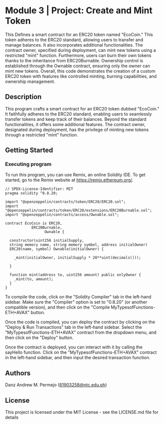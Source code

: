 # Module 3 | Project: Create and Mint Token

This Defines a smart contract for an ERC20 token named "EcoCoin." This token adheres to the ERC20 standard, allowing users to transfer and manage balances. It also incorporates additional functionalities. The contract owner, specified during deployment, can mint new tokens using a restricted "mint" function. Furthermore, users can burn their own tokens thanks to the inheritance from ERC20Burnable. Ownership control is established through the Ownable contract, ensuring only the owner can mint new tokens. Overall, this code demonstrates the creation of a custom ERC20 token with features like controlled minting, burning capabilities, and ownership management.

## Description

This program crafts a smart contract for an ERC20 token dubbed "EcoCoin." It faithfully adheres to the ERC20 standard, enabling users to seamlessly transfer tokens and keep track of their balances. Beyond the standard functionalities, it offers some additional features. The contract owner, designated during deployment, has the privilege of minting new tokens through a restricted "mint" function.


## Getting Started

### Executing program

To run this program, you can use Remix, an online Solidity IDE. To get started, go to the Remix website at https://remix.ethereum.org/.

```
// SPDX-License-Identifier: MIT
pragma solidity ^0.8.20;

import "@openzeppelin/contracts/token/ERC20/ERC20.sol";
import "@openzeppelin/contracts/token/ERC20/extensions/ERC20Burnable.sol";
import "@openzeppelin/contracts/access/Ownable.sol";

contract EcoCoin is ERC20, 
            ERC20Burnable, 
                  Ownable {

  constructor(uint256 initialSupply, 
  string memory name, string memory symbol, address initialOwner) 
  ERC20(name, symbol) Ownable(initialOwner) {

    _mint(initialOwner, initialSupply * 20**uint(decimals()));
    
  }

  function mint(address to, uint256 amount) public onlyOwner {
    _mint(to, amount);
  }
}

```

To compile the code, click on the "Solidity Compiler" tab in the left-hand sidebar. Make sure the "Compiler" option is set to "0.8.20" (or another compatible version), and then click on the "Compile MyTypesofFunctions-ETH+AVAX" button.

Once the code is compiled, you can deploy the contract by clicking on the "Deploy & Run Transactions" tab in the left-hand sidebar. Select the "MyTypesofFunctions-ETH+AVAX" contract from the dropdown menu, and then click on the "Deploy" button.

Once the contract is deployed, you can interact with it by calling the sayHello function. Click on the "MyTypesofFunctions-ETH+AVAX" contract in the left-hand sidebar, and then input the desired transaction function.

## Authors

Danz Andrew M. Permejo (61903258@ntc.edu.ph)


## License

This project is licensed under the MIT License - see the LICENSE.md file for details
